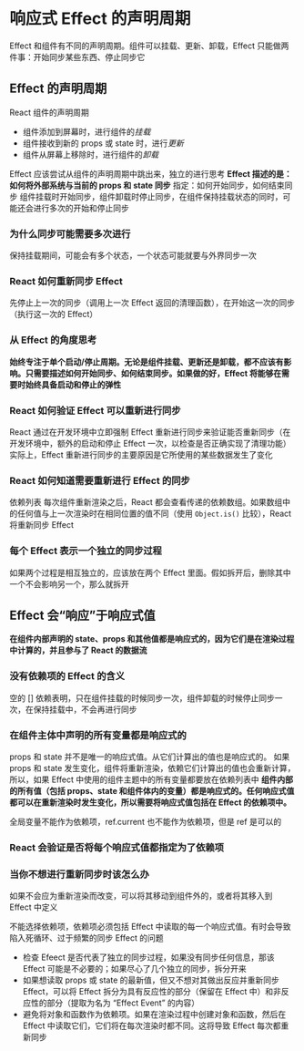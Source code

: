 # 响应式 Effect 的声明周期

Effect 和组件有不同的声明周期。组件可以挂载、更新、卸载，Effect 只能做两件事：开始同步某些东西、停止同步它

## Effect 的声明周期

React 组件的声明周期

- 组件添加到屏幕时，进行组件的*挂载*
- 组件接收到新的 props 或 state 时，进行*更新*
- 组件从屏幕上移除时，进行组件的*卸载*

Effect 应该尝试从组件的声明周期中跳出来，独立的进行思考
**Effect 描述的是：如何将外部系统与当前的 props 和 state 同步**
指定：如何开始同步，如何结束同步
组件挂载时开始同步，组件卸载时停止同步，在组件保持挂载状态的同时，可能还会进行多次的开始和停止同步

### 为什么同步可能需要多次进行

保持挂载期间，可能会有多个状态，一个状态可能就要与外界同步一次

### React 如何重新同步 Effect

先停止上一次的同步（调用上一次 Effect 返回的清理函数），在开始这一次的同步（执行这一次的 Effect）

### 从 Effect 的角度思考

**始终专注于单个启动/停止周期。无论是组件挂载、更新还是卸载，都不应该有影响。只需要描述如何开始同步、如何结束同步。如果做的好，Effect 将能够在需要时始终具备启动和停止的弹性**

### React 如何验证 Effect 可以重新进行同步

React 通过在开发环境中立即强制 Effect 重新进行同步来验证能否重新同步（在开发环境中，额外的启动和停止 Effect 一次，以检查是否正确实现了清理功能）
实际上，Effect 重新进行同步的主要原因是它所使用的某些数据发生了变化

### React 如何知道需要重新进行 Effect 的同步

依赖列表
每次组件重新渲染之后，React 都会查看传递的依赖数组。如果数组中的任何值与上一次渲染时在相同位置的值不同（使用 `Object.is()` 比较），React 将重新同步 Effect

### 每个 Effect 表示一个独立的同步过程

如果两个过程是相互独立的，应该放在两个 Effect 里面。假如拆开后，删除其中一个不会影响另一个，那么就拆开

## Effect 会“响应”于响应式值

**在组件内部声明的 state、props 和其他值都是响应式的，因为它们是在渲染过程中计算的，并且参与了 React 的数据流**

### 没有依赖项的 Effect 的含义

空的 [] 依赖表明，只在组件挂载的时候同步一次，组件卸载的时候停止同步一次，在保持挂载中，不会再进行同步

### 在组件主体中声明的所有变量都是响应式的

props 和 state 并不是唯一的响应式值。从它们计算出的值也是响应式的。
如果 props 和 state 发生变化，组件将重新渲染，依赖它们计算出的值也会重新计算，所以，如果 Effect 中使用的组件主题中的所有变量都要放在依赖列表中
**组件内部的所有值（包括 props、state 和组件体内的变量）都是响应式的。任何响应式值都可以在重新渲染时发生变化，所以需要将响应式值包括在 Effect 的依赖项中。**

全局变量不能作为依赖项，ref.current 也不能作为依赖项，但是 ref 是可以的

### React 会验证是否将每个响应式值都指定为了依赖项

### 当你不想进行重新同步时该怎么办

如果不会应为重新渲染而改变，可以将其移动到组件外的，或者将其移入到 Effect 中定义

不能选择依赖项，依赖项必须包括 Effect 中读取的每一个响应式值。有时会导致陷入死循环、过于频繁的同步 Effect 的问题

- 检查 Efeect 是否代表了独立的同步过程，如果没有同步任何信息，那该 Effect 可能是不必要的；如果尽心了几个独立的同步，拆分开来
- 如果想读取 props 或 state 的最新值，但又不想对其做出反应并重新同步 Effect，可以将 Effect 拆分为具有反应性的部分（保留在 Effect 中）和非反应性的部分（提取为名为 “Effect Event” 的内容）
- 避免将对象和函数作为依赖项。如果在渲染过程中创建对象和函数，然后在 Effect 中读取它们，它们将在每次渲染时都不同。这将导致 Effect 每次都重新同步
